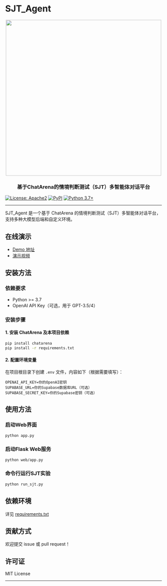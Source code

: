 # SJT_Agent

<p align="center">
    <img src="./chatarena-text.png" width="500px"/>
</p>

<h3 align="center">
    <p>基于ChatArena的情境判断测试（SJT）多智能体对话平台</p>
</h3>

[![License: Apache2](https://img.shields.io/badge/License-Apache_2.0-green.svg)](https://github.com/chatarena/chatarena/blob/main/LICENSE)
[![PyPI](https://img.shields.io/pypi/v/chatarena)](https://pypi.org/project/chatarena/)
[![Python 3.7+](https://img.shields.io/badge/python-3.7+-blue.svg)](https://www.python.org/downloads/)

---

SJT_Agent 是一个基于 ChatArena 的情境判断测试（SJT）多智能体对话平台，支持多种大模型后端和自定义环境。

## 在线演示
- [Demo 地址](#)  
- [演示视频](#)

## 安装方法

### 依赖要求
- Python >= 3.7
- OpenAI API Key（可选，用于 GPT-3.5/4）

### 安装步骤

#### 1. 安装 ChatArena 及本项目依赖
```bash
pip install chatarena
pip install -r requirements.txt
```

#### 2. 配置环境变量
在项目根目录下创建 `.env` 文件，内容如下（根据需要填写）：
```
OPENAI_API_KEY=你的OpenAI密钥
SUPABASE_URL=你的Supabase数据库URL（可选）
SUPABASE_SECRET_KEY=你的Supabase密钥（可选）
```

## 使用方法

### 启动Web界面
```bash
python app.py
```

### 启动Flask Web服务
```bash
python web/app.py
```

### 命令行运行SJT实验
```bash
python run_sjt.py
```

## 依赖环境
详见 [requirements.txt](./requirements.txt)

## 贡献方式
欢迎提交 issue 或 pull request！

## 许可证
MIT License

---
